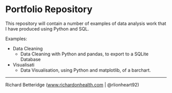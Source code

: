 # Portfolio Repository

This repository will contain a number of examples of data analysis work that I have produced using Python and SQL.

Examples:
* Data Cleaning
   * Data Cleaning with Python and pandas, to export to a SQLite Database 
* Visualisati
   * Data Visualisation, using Python and matplotlib, of a barchart.

---
Richard Betteridge (www.richardonhealth.com | @rlionheart92)
